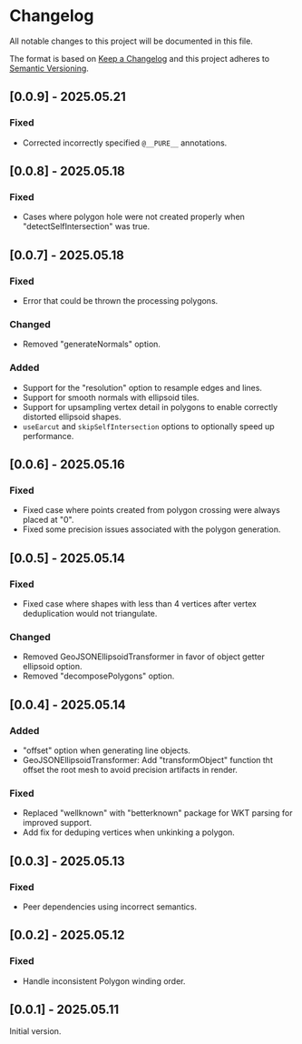 # Changelog
All notable changes to this project will be documented in this file.

The format is based on [Keep a Changelog](http://keepachangelog.com/en/1.0.0/)
and this project adheres to [Semantic Versioning](http://semver.org/spec/v2.0.0.html).

## [0.0.9] - 2025.05.21
### Fixed
- Corrected incorrectly specified `@__PURE__` annotations.

## [0.0.8] - 2025.05.18
### Fixed
- Cases where polygon hole were not created properly when "detectSelfIntersection" was true.

## [0.0.7] - 2025.05.18
### Fixed
- Error that could be thrown the processing polygons.

### Changed
- Removed "generateNormals" option.

### Added
- Support for the "resolution" option to resample edges and lines.
- Support for smooth normals with ellipsoid tiles.
- Support for upsampling vertex detail in polygons to enable correctly distorted ellipsoid shapes.
- `useEarcut` and `skipSelfIntersection` options to optionally speed up performance.

## [0.0.6] - 2025.05.16
### Fixed
- Fixed case where points created from polygon crossing were always placed at "0".
- Fixed some precision issues associated with the polygon generation.

## [0.0.5] - 2025.05.14
### Fixed
- Fixed case where shapes with less than 4 vertices after vertex deduplication would not triangulate.

### Changed
- Removed GeoJSONEllipsoidTransformer in favor of object getter ellipsoid option.
- Removed "decomposePolygons" option.

## [0.0.4] - 2025.05.14
### Added
- "offset" option when generating line objects.
- GeoJSONEllipsoidTransformer: Add "transformObject" function tht offset the root mesh to avoid precision artifacts in render.

### Fixed
- Replaced "wellknown" with "betterknown" package for WKT parsing for improved support.
- Add fix for deduping vertices when unkinking a polygon.

## [0.0.3] - 2025.05.13
### Fixed
- Peer dependencies using incorrect semantics.

## [0.0.2] - 2025.05.12
### Fixed
- Handle inconsistent Polygon winding order.

## [0.0.1] - 2025.05.11

Initial version.
